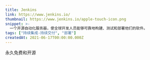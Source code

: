 ```yaml
---
title: Jenkins
link: https://www.jenkins.io/
thumbnail: https://www.jenkins.io/apple-touch-icon.png
snippet: >-
  一个开源自动化服务器，使全球开发人员能够可靠地构建、测试和部署他们的软件。
tags: ["持续集成-持续交付", "部署"]
createdAt: 2021-06-17T00:00:00.000Z
---
```

永久免费和开源